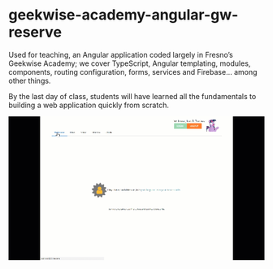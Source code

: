 [preview]: https://github.com/dunlavy/geekwise-academy-angular-gw-reserve/blob/master/src/assets/images/animations_preview.gif

# geekwise-academy-angular-gw-reserve
Used for teaching, an Angular application coded largely in Fresno’s Geekwise Academy; we cover TypeScript, Angular templating, modules, components, routing configuration, forms, services and Firebase... among other things.

By the last day of class, students will have learned all the fundamentals to building a web application quickly from scratch.

![preview]
